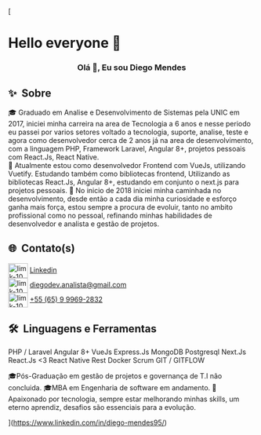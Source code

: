 [<link rel="stylesheet" href="https://cdn.jsdelivr.net/gh/devicons/devicon@master/devicon.min.css">

# Hello everyone 👋

<h3 align="center">Olá&nbsp;👋, Eu sou Diego Mendes</h3>

## ✨&nbsp;&nbsp;Sobre

🎓  Graduado em Analise e Desenvolvimento de Sistemas pela UNIC em 2017, iniciei minha carreira na area de Tecnologia a 6 anos e nesse periodo eu passei por varios setores voltado a tecnologia, suporte, analise, teste e agora como desenvolvedor cerca de 2 anos já na area de desenvolvimento, com a linguagem PHP, Framework Laravel, Angular 8+, projetos pessoais com React.Js, React Native.   
🔭  Atualmente estou como desenvolvedor Frontend com VueJs, utilizando Vuetify.
     Estudando também como bibliotecas frontend, Utilizando as bibliotecas React.Js, Angular 8+, estudando em conjunto o next.js para projetos pessoais.
🎯  No inicio de 2018 iniciei minha caminhada no desenvolvimento, desde então a cada dia minha curiosidade e esforço ganha mais força, estou sempre a procura de evoluir, tanto no ambito profissional como no pessoal, refinando minhas habilidades de desenvolvedor e analista e gestão de projetos.


## 🌐&nbsp;&nbsp;Contato(s)

<p align="left">
<img align="center" src="https://cdn.jsdelivr.net/npm/simple-icons@3.0.1/icons/linkedin.svg" alt="limk-10" height="30" width="40" /> <a href="https://www.linkedin.com/in/diego-mendes95 " target="_blank">Linkedin</a> </br>
<img align="center" src="https://cdn.jsdelivr.net/npm/font-awesome-svg-icons@0.1.0/svg/envelope.svg" alt="limk-10" height="30" width="40" /> <a href="mailto: diegodev.analista@gmail.com" target="_blank">diegodev.analista@gmail.com</a> </br>
<img align="center" src="https://www.flaticon.com/svg/static/icons/svg/254/254409.svg" alt="limk-10" height="30" width="40" /> <a href="https://api.whatsapp.com/send?phone=5565999692832" target="_blank">+55 (65) 9 9969-2832</a>
</p>

## 🛠️&nbsp;&nbsp;Linguagens e Ferramentas
PHP / Laravel
Angular 8+
VueJs
Express.Js
MongoDB
Postgresql
Next.Js
React.Js <3
React Native
Rest
Docker
Scrum
GIT / GITFLOW

🎓Pós-Graduação em gestão de projetos e governança de T.I não concluida.
🎓MBA em Engenharia de software em andamento.
:speech_balloon: Apaixonado por tecnologia, sempre estar melhorando minhas skills, um eterno aprendiz, desafios são essenciais para a evolução.



](https://www.linkedin.com/in/diego-mendes95/)
